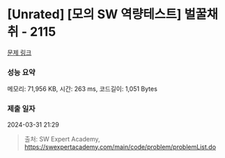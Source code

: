 # [Unrated] [모의 SW 역량테스트] 벌꿀채취 - 2115 

[문제 링크](https://swexpertacademy.com/main/code/problem/problemDetail.do?contestProbId=AV5V4A46AdIDFAWu) 

### 성능 요약

메모리: 71,956 KB, 시간: 263 ms, 코드길이: 1,051 Bytes

### 제출 일자

2024-03-31 21:29



> 출처: SW Expert Academy, https://swexpertacademy.com/main/code/problem/problemList.do